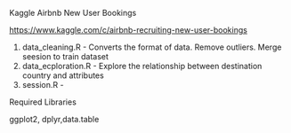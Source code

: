 Kaggle Airbnb New User Bookings

https://www.kaggle.com/c/airbnb-recruiting-new-user-bookings


1. data_cleaning.R - Converts the format of data. Remove outliers. Merge seesion to train dataset
2. data_ecploration.R - Explore the relationship between destination country and attributes
2. session.R - 

Required Libraries

ggplot2, dplyr,data.table